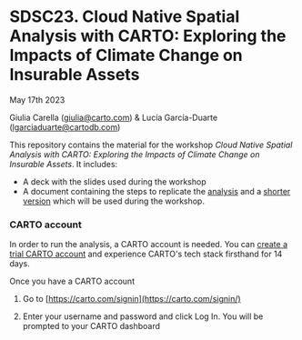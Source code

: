 # SDSC23. Cloud Native Spatial Analysis with CARTO: Exploring the Impacts of Climate Change on Insurable Assets

May 17th 2023

Giulia Carella (giulia@carto.com) & Lucía García-Duarte (lgarciaduarte@cartodb.com)

This repository contains the material for the workshop *Cloud Native Spatial Analysis with CARTO: Exploring the Impacts of Climate Change on Insurable Assets*. It includes:

- A deck with the slides used during the workshop
- A document containing the steps to replicate the [analysis](https://github.com/CartoDB/research-public/blob/master/sdsc23-london-workshop-analyticstoolbox/Workshop%20guide.pdf) and a [shorter version](https://github.com/CartoDB/research-public/blob/master/sdsc23-london-workshop-analyticstoolbox/Workshop%20guide%20-%20short%20version.pdf) which will be used during the workshop.

### CARTO account

In order to run the analysis, a CARTO account is needed. You can [create a trial CARTO account](https://app.carto.com/signup/) and experience CARTO's tech stack firsthand for 14 days. 

Once you have a CARTO account

1. Go to [https://carto.com/signin](https://carto.com/signin/)

2. Enter your username and password and click Log In. You will be prompted to your CARTO dashboard


